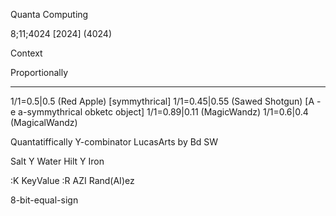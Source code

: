 Quanta Computing

8;11;4024 [2024] (4024)

Context

Proportionally
*****
1/1=0.5|0.5 (Red Apple) [symmythrical]
1/1=0.45|0.55 (Sawed Shotgun) [A - e a-symmythrical obketc object]
1/1=0.89|0.11 (MagicWandz)
1/1=0.6|0.4 (MagicalWandz)


Quantatiffically
Y-combinator LucasArts by Bd
SW

Salt Y Water
Hilt Y Iron

:K KeyValue
:R AZI Rand(AI)ez

8-bit-equal-sign


